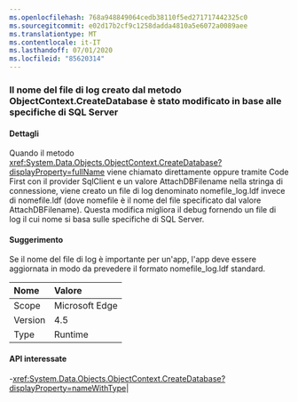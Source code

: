 ```yaml
---
ms.openlocfilehash: 768a948849064cedb38110f5ed271717442325c0
ms.sourcegitcommit: e02d17b2cf9c1258dadda4810a5e6072a0089aee
ms.translationtype: MT
ms.contentlocale: it-IT
ms.lasthandoff: 07/01/2020
ms.locfileid: "85620314"
---
```

### <a name="log-file-name-created-by-the-objectcontextcreatedatabase-method-has-changed-to-match-sql-server-specifications"></a>Il nome del file di log creato dal metodo ObjectContext.CreateDatabase è stato modificato in base alle specifiche di SQL Server

#### <a name="details"></a>Dettagli

Quando il metodo <xref:System.Data.Objects.ObjectContext.CreateDatabase?displayProperty=fullName> viene chiamato direttamente oppure tramite Code First con il provider SqlClient e un valore AttachDBFilename nella stringa di connessione, viene creato un file di log denominato nomefile_log.ldf invece di nomefile.ldf (dove nomefile è il nome del file specificato dal valore AttachDBFilename). Questa modifica migliora il debug fornendo un file di log il cui nome si basa sulle specifiche di SQL Server.

#### <a name="suggestion"></a>Suggerimento

Se il nome del file di log è importante per un'app, l'app deve essere aggiornata in modo da prevedere il formato nomefile_log.ldf standard.

| Nome    | Valore       |
|:--------|:------------|
| Scope   |Microsoft Edge|
|Version|4.5|
|Type|Runtime

#### <a name="affected-apis"></a>API interessate

-<xref:System.Data.Objects.ObjectContext.CreateDatabase?displayProperty=nameWithType></li></ul>|
